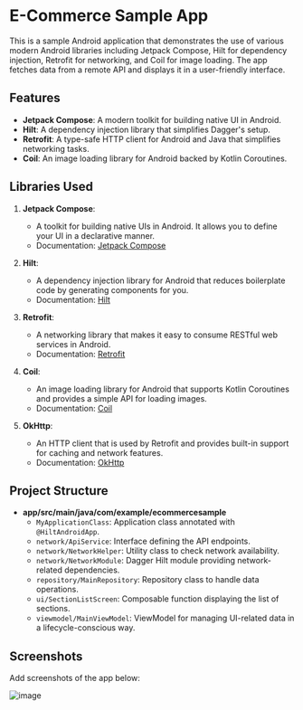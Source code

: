 # E-Commerce Sample App

This is a sample Android application that demonstrates the use of various modern Android libraries including Jetpack Compose, Hilt for dependency injection, Retrofit for networking, and Coil for image loading. The app fetches data from a remote API and displays it in a user-friendly interface.

## Features

- **Jetpack Compose**: A modern toolkit for building native UI in Android.
- **Hilt**: A dependency injection library that simplifies Dagger's setup.
- **Retrofit**: A type-safe HTTP client for Android and Java that simplifies networking tasks.
- **Coil**: An image loading library for Android backed by Kotlin Coroutines.

## Libraries Used

1. **Jetpack Compose**: 
   - A toolkit for building native UIs in Android. It allows you to define your UI in a declarative manner.
   - Documentation: [Jetpack Compose](https://developer.android.com/jetpack/compose)

2. **Hilt**:
   - A dependency injection library for Android that reduces boilerplate code by generating components for you.
   - Documentation: [Hilt](https://developer.android.com/training/dependency-injection/hilt-android)

3. **Retrofit**:
   - A networking library that makes it easy to consume RESTful web services in Android.
   - Documentation: [Retrofit](https://square.github.io/retrofit/)

4. **Coil**:
   - An image loading library for Android that supports Kotlin Coroutines and provides a simple API for loading images.
   - Documentation: [Coil](https://coil-kt.github.io/coil/)

5. **OkHttp**:
   - An HTTP client that is used by Retrofit and provides built-in support for caching and network features.
   - Documentation: [OkHttp](https://square.github.io/okhttp/)

## Project Structure

- **app/src/main/java/com/example/ecommercesample**
  - `MyApplicationClass`: Application class annotated with `@HiltAndroidApp`.
  - `network/ApiService`: Interface defining the API endpoints.
  - `network/NetworkHelper`: Utility class to check network availability.
  - `network/NetworkModule`: Dagger Hilt module providing network-related dependencies.
  - `repository/MainRepository`: Repository class to handle data operations.
  - `ui/SectionListScreen`: Composable function displaying the list of sections.
  - `viewmodel/MainViewModel`: ViewModel for managing UI-related data in a lifecycle-conscious way.
## Screenshots

Add screenshots of the app below:

![image](https://github.com/user-attachments/assets/229ed7ab-9f22-4538-befa-c4929733a809)


